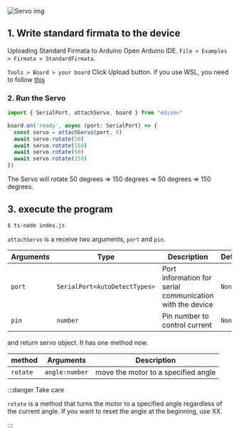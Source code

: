 
![Servo img](/img/Servo.svg)

## 1. Write standard firmata to the device
Uploading Standard Firmata to Arduino
Open Arduino IDE.
`File > Examples > Firmata > StandardFirmata`.

`Tools > Board > your board`
Click Upload button. if you use WSL, you need to follow [this](/docs/Getting%20Started/How%20to%20WSL.md)

### 2. Run the Servo

```ts
import { SerialPort, attachServo, board } from "edison"

board.on('ready', async (port: SerialPort) => {
  const servo = attachServo(port, 8)
  await servo.rotate(50)
  await servo.rotate(150)
  await servo.rotate(50)
  await servo.rotate(150)
})
```

The Servo will rotate 50 degrees => 150 degrees => 50 degrees => 150 degrees. 



## 3. execute the program
```bash
$ ts-node index.js 
```

`attachServo` is a receive two arguments, `port` and `pin`.

| Arguments | Type   | Description      | Default |
|-----------|--------|------------------|---------|
| `port`      | `SerialPort<AutoDetectTypes>`  | Port information for serial communication with the device     | `None`    |
| `pin`      | `number`  | Pin number to control current     | `None` |

and return servo object. It has one method now.

| method | Arguments   | Description      | 
|-----------|----------|------------------|
| `rotate` | `angle:number` |move the motor to a specified angle  |

:::danger Take care

`rotate` is a method that turns the motor to a specified angle regardless of the current angle.
If you want to reset the angle at the beginning, use XX.

:::